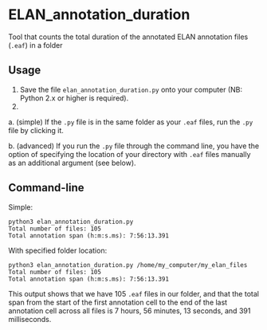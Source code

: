 # ELAN_annotation_duration
Tool that counts the total duration of the annotated ELAN annotation files (`.eaf`) in a folder
## Usage
  1. Save the file `elan_annotation_duration.py` onto your computer (NB: Python 2.x or higher is required).
  2. 
  a. (simple) If the `.py` file is in the same folder as your `.eaf` files, run the `.py` file by clicking it.
  
  b. (advanced) If you run the `.py` file through the command line, you have the option of specifying the location of your directory with `.eaf` files manually as an additional argument (see below).
  
## Command-line
Simple:
```
python3 elan_annotation_duration.py
Total number of files: 105
Total annotation span (h:m:s.ms): 7:56:13.391
```
With specified folder location:
```
python3 elan_annotation_duration.py /home/my_computer/my_elan_files
Total number of files: 105
Total annotation span (h:m:s.ms): 7:56:13.391
```
This output shows that we have 105 `.eaf` files in our folder, and that the total span from the start of the first annotation cell to the end of the last annotation cell across all files is 7 hours, 56 minutes, 13 seconds, and 391 milliseconds.
